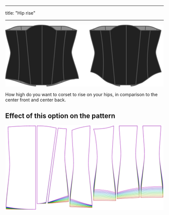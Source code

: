 - - -
title: "Hip rise"
- - -

![The hip rise option on Cathrin](./hiprise.svg)

How high do you want to corset to rise on your hips, in comparison to the center front and center back.

## Effect of this option on the pattern

![This image shows the effect of this option by superimposing several variants that have a different value for this option](cathrin_hiprise_sample.svg "Effect of this option on the pattern")

